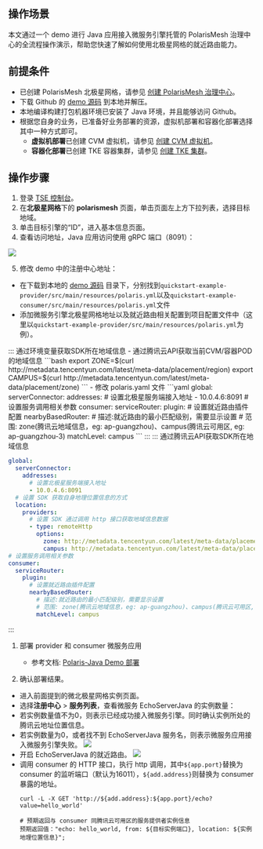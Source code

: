 ## 操作场景

本文通过一个 demo 进行 Java 应用接入微服务引擎托管的 PolarisMesh 治理中心的全流程操作演示，帮助您快速了解如何使用北极星网格的就近路由能力。

## 前提条件

- 已创建 PolarisMesh 北极星网格，请参见 [创建 PolarisMesh 治理中心](https://cloud.tencent.com/document/product/1364/65866)。
- 下载 Github 的 [demo 源码](https://github.com/polarismesh/polaris-java/tree/main/polaris-examples/quickstart-example) 到本地并解压。
- 本地编译构建打包机器环境已安装了 Java 环境，并且能够访问 Github。
- 根据您自身的业务，已准备好业务部署的资源，虚拟机部署和容器化部署选择其中一种方式即可。
  - **虚拟机部署**已创建 CVM 虚拟机，请参见 [创建 CVM 虚拟机](https://cloud.tencent.com/document/product/213/2936)。
  - **容器化部署**已创建 TKE 容器集群，请参见 [创建 TKE 集群](https://cloud.tencent.com/document/product/457/32189)。

## 操作步骤

1. 登录 [TSE 控制台](https://console.cloud.tencent.com/tse)。
2. 在**北极星网格**下的 **polarismesh** 页面，单击页面左上方下拉列表，选择目标地域。
3. 单击目标引擎的“ID”，进入基本信息页面。
4. 查看访问地址，Java 应用访问使用 gRPC 端口（8091）：

![](https://qcloudimg.tencent-cloud.cn/raw/e7dc5ac5f7c76a316ae68b667d8a365f.png)

5. 修改 demo 中的注册中心地址：
 - 在下载到本地的 [demo 源码](https://github.com/polarismesh/polaris-java/tree/main/polaris-examples/quickstart-example) 目录下，分别找到`quickstart-example-provider/src/main/resources/polaris.yml`以及`quickstart-example-consumer/src/main/resources/polaris.yml`文件
 - 添加微服务引擎北极星网格地址以及就近路由相关配置到项目配置文件中（这里以`quickstart-example-provider/src/main/resources/polaris.yml`为例）。

<dx-tabs>
::: 通过环境变量获取SDK所在地域信息
- 通过腾讯云API获取当前CVM/容器POD的地域信息
```bash
export ZONE=$(curl http://metadata.tencentyun.com/latest/meta-data/placement/region)
export CAMPUS=$(curl http://metadata.tencentyun.com/latest/meta-data/placement/zone)
```
- 修改 polaris.yaml 文件
```yaml
global:
  serverConnector:
    addresses:
      # 设置北极星服务端接入地址
      - 10.0.4.6:8091
# 设置服务调用相关参数
consumer:
  serviceRouter:
    plugin:
      # 设置就近路由插件配置
      nearbyBasedRouter:
        # 描述:就近路由的最小匹配级别，需要显示设置
        # 范围: zone(腾讯云地域信息，eg: ap-guangzhou)、campus(腾讯云可用区, eg: ap-guangzhou-3)
        matchLevel: campus
```
:::
::: 通过腾讯云API获取SDK所在地域信息

```yaml
global:
  serverConnector:
    addresses:
      # 设置北极星服务端接入地址
      - 10.0.4.6:8091
  # 设置 SDK 获取自身地理位置信息的方式
  location:
    providers:
      # 设置 SDK 通过调用 http 接口获取地域信息数据
      - type: remoteHttp
        options:
          zone: http://metadata.tencentyun.com/latest/meta-data/placement/region
          campus: http://metadata.tencentyun.com/latest/meta-data/placement/zone
# 设置服务调用相关参数
consumer:
  serviceRouter:
    plugin:
      # 设置就近路由插件配置
      nearbyBasedRouter:
        # 描述:就近路由的最小匹配级别，需要显示设置
        # 范围: zone(腾讯云地域信息，eg: ap-guangzhou)、campus(腾讯云可用区, eg: ap-guangzhou-3)
        matchLevel: campus
```
:::
</dx-tabs>


1. 部署 provider 和 consumer 微服务应用
   - 参考文档: [Polaris-Java Demo 部署](https://cloud.tencent.com/document/product/1364/66652)

2. 确认部署结果。

- 进入前面提到的微北极星网格实例页面。
- 选择**注册中心** > **服务列表**，查看微服务 EchoServerJava 的实例数量：
- 若实例数量值不为0，则表示已经成功接入微服务引擎。同时确认实例所处的腾讯云地址位置信息。
- 若实例数量为0，或者找不到 EchoServerJava 服务名，则表示微服务应用接入微服务引擎失败。
 ![](https://qcloudimg.tencent-cloud.cn/raw/a15e96097f63436941db0954a04d2454.png)
- 开启 EchoServerJava 的就近路由。
 ![](https://qcloudimg.tencent-cloud.cn/raw/54be0d8ba18e9ef9b37eee09c5132e84.png)
- 调用 consumer 的 HTTP 接口，执行 http 调用，其中`${app.port}`替换为 consumer 的监听端口（默认为16011），`${add.address}`则替换为 consumer 暴露的地址。
  ```shell
  curl -L -X GET 'http://${add.address}:${app.port}/echo?value=hello_world'

  # 预期返回与 consumer 同腾讯云可用区的服务提供者实例信息
  预期返回值："echo: hello_world, from: ${目标实例端口}, location: ${实例地理位置信息}";
  ```

